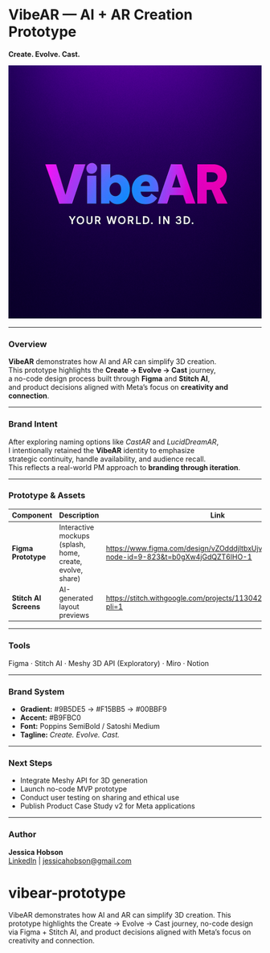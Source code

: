 # VibeAR — AI + AR Creation Prototype  
**Create. Evolve. Cast.**

![VibeAR Logo](assets/Vibear_logo.png)

---

### Overview
**VibeAR** demonstrates how AI and AR can simplify 3D creation.  
This prototype highlights the **Create → Evolve → Cast** journey,  
a no-code design process built through **Figma** and **Stitch AI**,  
and product decisions aligned with Meta’s focus on **creativity and connection**.

---

### Brand Intent
After exploring naming options like *CastAR* and *LucidDreamAR*,  
I intentionally retained the **VibeAR** identity to emphasize  
strategic continuity, handle availability, and audience recall.  
This reflects a real-world PM approach to **branding through iteration**.

---

### Prototype & Assets
| Component | Description | Link |
|------------|--------------|------|
| **Figma Prototype** | Interactive mockups (splash, home, create, evolve, share) |https://www.figma.com/design/vZOdddjltbxUjvKpd9Sekk/VibeAR?node-id=9-823&t=b0gXw4jGdQZT6lHO-1|
| **Stitch AI Screens** | AI-generated layout previews |https://stitch.withgoogle.com/projects/11304252198732544191?pli=1|


---

### Tools
Figma · Stitch AI · Meshy 3D API (Exploratory) · Miro · Notion  

---

### Brand System
- **Gradient:** #9B5DE5 → #F15BB5 → #00BBF9  
- **Accent:** #B9FBC0  
- **Font:** Poppins SemiBold / Satoshi Medium  
- **Tagline:** *Create. Evolve. Cast.*  

---

### Next Steps
- Integrate Meshy API for 3D generation  
- Launch no-code MVP prototype  
- Conduct user testing on sharing and ethical use  
- Publish Product Case Study v2 for Meta applications  

---

### Author
**Jessica Hobson**  
[LinkedIn](https://www.linkedin.com/in/jessicahobson) | [jessicahobson@gmail.com](mailto:jessicahobson@gmail.com)
# vibear-prototype
VibeAR demonstrates how AI and AR can simplify 3D creation. This prototype highlights the Create → Evolve → Cast journey, no-code design via Figma + Stitch AI, and product decisions aligned with Meta’s focus on creativity and connection.

